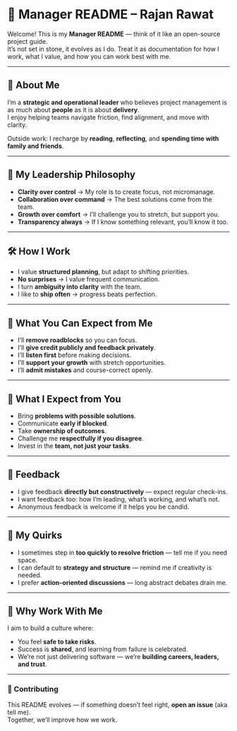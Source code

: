 # 📘 Manager README –  Rajan Rawat

Welcome! This is my **Manager README** — think of it like an open-source project guide.  
It’s not set in stone, it evolves as I do. Treat it as documentation for how I work, what I value, and how you can work best with me.  

---

## 👋 About Me
I’m a **strategic and operational leader** who believes project management is as much about **people** as it is about **delivery**.  
I enjoy helping teams navigate friction, find alignment, and move with clarity.  

Outside work: I recharge by **reading**, **reflecting**, and **spending time with family and friends**.  

---

## 🌟 My Leadership Philosophy
- **Clarity over control** → My role is to create focus, not micromanage.  
- **Collaboration over command** → The best solutions come from the team.  
- **Growth over comfort** → I’ll challenge you to stretch, but support you.  
- **Transparency always** → If I know something relevant, you’ll know it too.  

---

## 🛠️ How I Work
- I value **structured planning**, but adapt to shifting priorities.  
- **No surprises** → I value frequent communication.  
- I turn **ambiguity into clarity** with the team.  
- I like to **ship often** → progress beats perfection.  

---

## 🤝 What You Can Expect from Me
- I’ll **remove roadblocks** so you can focus.  
- I’ll **give credit publicly and feedback privately**.  
- I’ll **listen first** before making decisions.  
- I’ll **support your growth** with stretch opportunities.  
- I’ll **admit mistakes** and course-correct openly.  

---

## 📣 What I Expect from You
- Bring **problems with possible solutions**.  
- Communicate **early if blocked**.  
- Take **ownership of outcomes**.  
- Challenge me **respectfully if you disagree**.  
- Invest in the **team, not just your tasks**.  

---

## 💬 Feedback
- I give feedback **directly but constructively** — expect regular check-ins.  
- I want feedback too: how I’m leading, what’s working, and what’s not.  
- Anonymous feedback is welcome if it helps you be candid.  

---

## 🧭 My Quirks
- I sometimes step in **too quickly to resolve friction** — tell me if you need space.  
- I can default to **strategy and structure** — remind me if creativity is needed.  
- I prefer **action-oriented discussions** — long abstract debates drain me.  

---

## 🚀 Why Work With Me
I aim to build a culture where:  
- You feel **safe to take risks**.  
- Success is **shared**, and learning from failure is celebrated.  
- We’re not just delivering software — we’re **building careers, leaders, and trust**.  

---

### 📌 Contributing
This README evolves — if something doesn’t feel right, **open an issue** (aka tell me).  
Together, we’ll improve how we work.  
